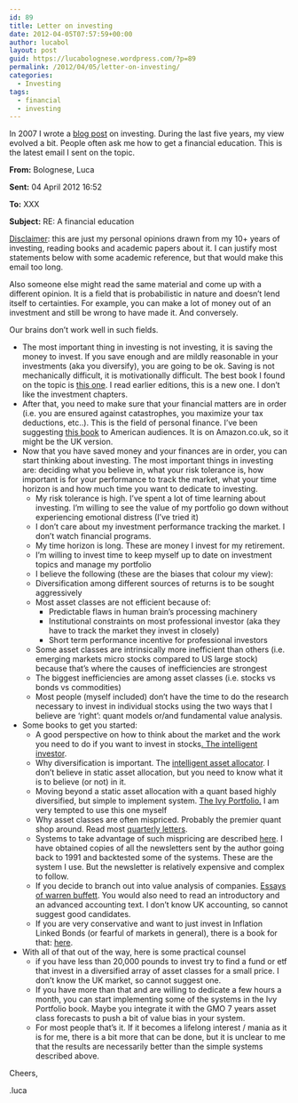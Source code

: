 ```yaml
---
id: 89
title: Letter on investing
date: 2012-04-05T07:57:59+00:00
author: lucabol
layout: post
guid: https://lucabolognese.wordpress.com/?p=89
permalink: /2012/04/05/letter-on-investing/
categories:
  - Investing
tags:
  - financial
  - investing
---
```

<a name="_GoBack"></a>In 2007 I wrote a [blog post](http://blogs.msdn.com/b/lucabol/archive/2007/04/20/a-financial-education-my-ideas.aspx) on investing. During the last five years, my view evolved a bit. People often ask me how to get a financial education. This is the latest email I sent on the topic.
  
**From:** Bolognese, Luca
  
**Sent:** 04 April 2012 16:52
  
**To:** XXX
  
**Subject:** RE: A financial education
  
<span style="text-decoration:underline;">Disclaimer</span>: this are just my personal opinions drawn from my 10+ years of investing, reading books and academic papers about it. I can justify most statements below with some academic reference, but that would make this email too long.
  
Also someone else might read the same material and come up with a different opinion. It is a field that is probabilistic in nature and doesn’t lend itself to certainties. For example, you can make a lot of money out of an investment and still be wrong to have made it. And conversely.
  
Our brains don’t work well in such fields.

  * The most important thing in investing is not investing, it is saving the money to invest. If you save enough and are mildly reasonable in your investments (aka you diversify), you are going to be ok. Saving is not mechanically difficult, it is motivationally difficult. The best book I found on the topic is [this one](http://www.amazon.co.uk/Your-Money-Life-Transforming-Relationship/dp/0143115766/ref=sr_1_1?s=books&ie=UTF8&qid=1333525302&sr=1-1). I read earlier editions, this is a new one. I don’t like the investment chapters.
  * After that, you need to make sure that your financial matters are in order (i.e. you are ensured against catastrophes, you maximize your tax deductions, etc..). This is the field of personal finance. I’ve been suggesting [this book](http://www.amazon.co.uk/Personal-Finance-Dummies-Lifestyles-Paperback/dp/0470506938/ref=sr_1_1?s=books&ie=UTF8&qid=1333525481&sr=1-1) to American audiences. It is on Amazon.co.uk, so it might be the UK version.
  * Now that you have saved money and your finances are in order, you can start thinking about investing. The most important things in investing are: deciding what you believe in, what your risk tolerance is, how important is for your performance to track the market, what your time horizon is and how much time you want to dedicate to investing. 
      * My risk tolerance is high. I’ve spent a lot of time learning about investing. I’m willing to see the value of my portfolio go down without experiencing emotional distress (I’ve tried it)
      * I don’t care about my investment performance tracking the market. I don’t watch financial programs.
      * My time horizon is long. These are money I invest for my retirement.
      * I’m willing to invest time to keep myself up to date on investment topics and manage my portfolio
      * I believe the following (these are the biases that colour my view):
      * Diversification among different sources of returns is to be sought aggressively
      * Most asset classes are not efficient because of: 
          * Predictable flaws in human brain’s processing machinery
          * Institutional constraints on most professional investor (aka they have to track the market they invest in closely)
          * Short term performance incentive for professional investors
      * Some asset classes are intrinsically more inefficient than others (i.e. emerging markets micro stocks compared to US large stock) because that’s where the causes of inefficiencies are strongest
      * The biggest inefficiencies are among asset classes (i.e. stocks vs bonds vs commodities)
      * Most people (myself included) don’t have the time to do the research necessary to invest in individual stocks using the two ways that I believe are ‘right’: quant models or/and fundamental value analysis.
  * Some books to get you started: 
      * A good perspective on how to think about the market and the work you need to do if you want to invest in stocks[. The intelligent investor](http://www.amazon.co.uk/Intelligent-Investor-Collins-Business-Essentials/dp/0060555661/ref=sr_1_1?s=books&ie=UTF8&qid=1333546104&sr=1-1).
      * Why diversification is important. The [intelligent asset allocator](http://www.amazon.co.uk/The-Intelligent-Asset-Allocator-Portfolio/dp/0071362363/ref=sr_1_1?s=books&ie=UTF8&qid=1333546343&sr=1-1). I don’t believe in static asset allocation, but you need to know what it is to believe (or not) in it.
      * Moving beyond a static asset allocation with a quant based highly diversified, but simple to implement system. [The Ivy Portfolio.](http://www.amazon.co.uk/The-Ivy-Portfolio-Endowments-Markets/dp/1118008855/ref=sr_1_1?s=books&ie=UTF8&qid=1333546515&sr=1-1) I am very tempted to use this one myself
      * Why asset classes are often mispriced. Probably the premier quant shop around. Read most [quarterly letters](https://www.gmo.com/America/MyHome/).
      * Systems to take advantage of such mispricing are described [here](http://www.amazon.co.uk/The-Hedge-Fund-Edge-Strategies/dp/0471185388/ref=sr_1_1?s=books&ie=UTF8&qid=1333547311&sr=1-1). I have obtained copies of all the newsletters sent by the author going back to 1991 and backtested some of the systems. These are the system I use. But the newsletter is relatively expensive and complex to follow.
      * If you decide to branch out into value analysis of companies. [Essays of warren buffett](http://www.amazon.co.uk/The-Essays-Warren-Buffett-Investors/dp/0470820780/ref=sr_1_6?s=books&ie=UTF8&qid=1333546836&sr=1-6). You would also need to read an introductory and an advanced accounting text. I don’t know UK accounting, so cannot suggest good candidates.
      * If you are very conservative and want to just invest in Inflation Linked Bonds (or fearful of markets in general), there is a book for that: [here](http://www.amazon.co.uk/Worry-free-Investing-Approach-Achieving-Financial/dp/0130499277/ref=sr_1_10?s=books&ie=UTF8&qid=1333546962&sr=1-10).
  * With all of that out of the way, here is some practical counsel 
      * if you have less than 20,000 pounds to invest try to find a fund or etf that invest in a diversified array of asset classes for a small price. I don’t know the UK market, so cannot suggest one.
      * If you have more than that and are willing to dedicate a few hours a month, you can start implementing some of the systems in the Ivy Portfolio book. Maybe you integrate it with the GMO 7 years asset class forecasts to push a bit of value bias in your system.
      * For most people that’s it. If it becomes a lifelong interest / mania as it is for me, there is a bit more that can be done, but it is unclear to me that the results are necessarily better than the simple systems described above.

Cheers,
  
.luca